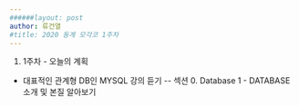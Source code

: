 ```yaml
---
######layout: post
author: 류건열
#title: 2020 동계 모각코 1주차
---
```


1. 1주차 - 오늘의 계획
- 대표적인 관계형 DB인 MYSQL 강의 듣기
-- 섹션 0. Database 1 - DATABASE 소개 및 본질 알아보기	 